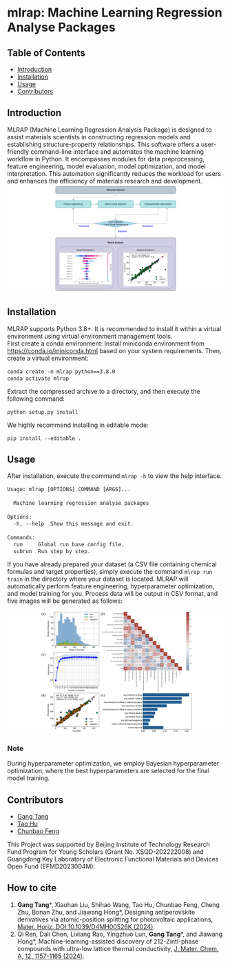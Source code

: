 # mlrap: Machine Learning Regression Analyse Packages
## Table of Contents
+ [Introduction](#Introduction)
+ [Installation](#Installation)
+ [Usage](#Usage)
+ [Contributors](#Contributors)
## Introduction
MLRAP (Machine Learning Regression Analysis Package) is designed to assist materials scientists in constructing regression models and establishing structure-property relationships. This software offers a user-friendly command-line interface and automates the machine learning workflow in Python. It encompasses modules for data preprocessing, feature engineering, model evaluation, model optimization, and model interpretation. This automation significantly reduces the workload for users and enhances the efficiency of materials research and development.  
<img src="https://github.com/NianSan-H/mlrap/blob/master/image/workflow.png" alt="fig" title="workflow">  

## Installation
MLRAP supports Python 3.8+. It is recommended to install it within a virtual environment using virtual environment management tools.  
First create a conda environment: Install miniconda environment from https://conda.io/miniconda.html based on your system requirements. Then, create a virtual environment:  
```
conda create -n mlrap python==3.8.0
conda activate mlrap
```
Extract the compressed archive to a directory, and then execute the following command:  
```
python setup.py install
```
We highly recommend installing in editable mode:  
```
pip install --editable .
```

## Usage
After installation, execute the command `mlrap -h` to view the help interface.  
```
Usage: mlrap [OPTIONS] COMMAND [ARGS]...

  Machine learning regression analyse packages

Options:
  -h, --help  Show this message and exit.

Commands:
  run     Global run base config file.
  subrun  Run step by step.
```
If you have already prepared your dataset (a CSV file containing chemical formulas and target properties), simply execute the command `mlrap run train` in the directory where your dataset is located. MLRAP will automatically perform feature engineering, hyperparameter optimization, and model training for you. Process data will be output in CSV format, and five images will be generated as follows:  

<img src="https://github.com/NianSan-H/mlrap/blob/master/image/output.png" alt="fig" title="output">

### Note
During hyperparameter optimization, we employ Bayesian hyperparameter optimization, where the best hyperparameters are selected for the final model training.  

## Contributors
+ [Gang Tang](https://github.com/obaica)
+ [Tao Hu](https://github.com/NianSan-H)
+ [Chunbao Feng](https://lxy.cqupt.edu.cn/info/1191/6711.htm)

This Project was supported by Beijing Institute of Technology Research Fund Program for Young Scholars (Grant No. XSQD-202222008) and Guangdong Key Laboratory of Electronic Functional Materials and Devices Open Fund (EFMD2023004M).

## How to cite
1. **Gang Tang***, Xiaohan Liu, Shihao Wang, Tao Hu, Chunbao Feng, Cheng Zhu, Bonan Zhu, and Jiawang Hong*, Designing antiperovskite derivatives via atomic-position splitting for photovoltaic applications, [Mater. Horiz. DOI:10.1039/D4MH00526K (2024)](https://doi.org/10.1039/D4MH00526K).
2. Qi Ren, Dali Chen, Lixiang Rao, Yingzhuo Lun, **Gang Tang***, and Jiawang Hong*, Machine-learning-assisted discovery of 212-Zintl-phase compounds with ultra-low lattice thermal conductivity, [J. Mater. Chem. A, 12, 1157-1165 (2024)](https://doi.org/10.1039/D3TA05690B).
